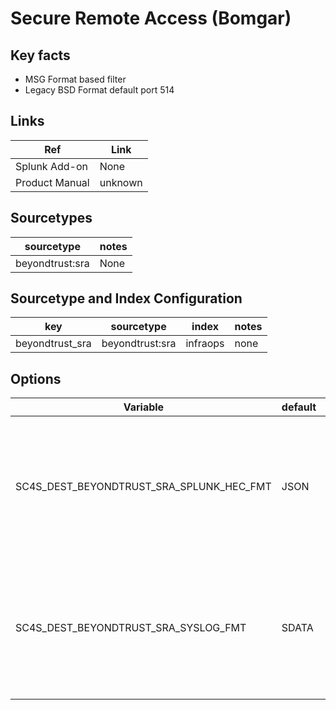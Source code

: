 # Secure Remote Access (Bomgar)

## Key facts

* MSG Format based filter
* Legacy BSD Format default port 514

## Links

| Ref            | Link                                                                                                    |
|----------------|---------------------------------------------------------------------------------------------------------|
| Splunk Add-on  | None                                    |
| Product Manual | unknown   |

## Sourcetypes

| sourcetype     | notes                                                                                                   |
|----------------|---------------------------------------------------------------------------------------------------------|
| beyondtrust:sra        | None                                                                                                    |

## Sourcetype and Index Configuration

| key            | sourcetype     | index          | notes          |
|----------------|----------------|----------------|----------------|
| beyondtrust_sra     | beyondtrust:sra       | infraops          | none          |

## Options

| Variable       | default        | description    |
|----------------|----------------|----------------|
| SC4S_DEST_BEYONDTRUST_SRA_SPLUNK_HEC_FMT | JSON | Restructure data from vendor format to json for splunk destinations set to "NONE" for native format |
| SC4S_DEST_BEYONDTRUST_SRA_SYSLOG_FMT | SDATA | Restructure data from vendor format to SDATA for SYSLOG destinations set to "NONE" for native ormat|
